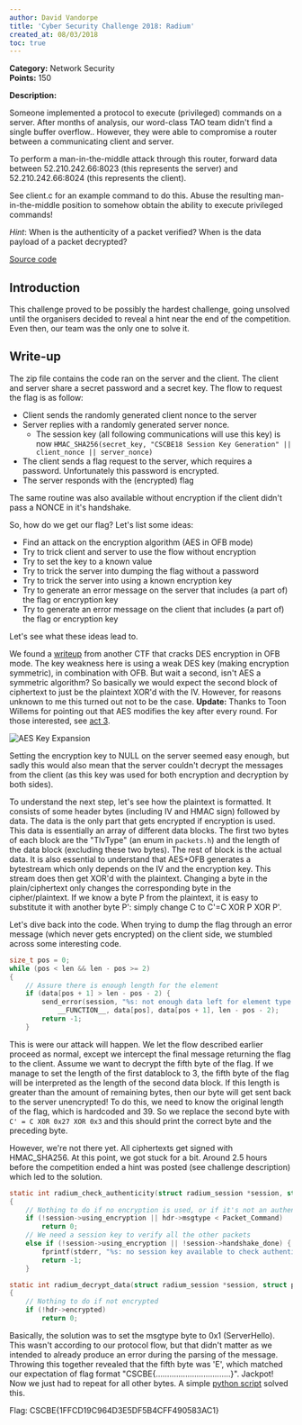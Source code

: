 ```yaml
---
author: David Vandorpe
title: 'Cyber Security Challenge 2018: Radium'
created_at: 08/03/2018
toc: true
---
```


**Category:** Network Security  
**Points:** 150  

**Description:**

Someone implemented a protocol to execute (privileged) commands on a server. After months of analysis, our word-class TAO team didn't find a single buffer overflow.. However, they were able to compromise a router between a communicating client and server.

To perform a man-in-the-middle attack through this router, forward data between 52.210.242.66:8023 (this represents the server) and 52.210.242.66:8024 (this represents the client).

See client.c for an example command to do this. Abuse the resulting man-in-the-middle position to somehow obtain the ability to execute privileged commands!

*Hint*: When is the authenticity of a packet verified? When is the data payload of a packet decrypted?

[Source code](https://zeus.ugent.be/zeuswpi/jaWQQLqU.zip)

## Introduction

This challenge proved to be possibly the hardest challenge, going unsolved until the organisers decided to reveal a hint near the end of the competition. Even then, our team was the only one to solve it.

## Write-up

The zip file contains the code ran on the server and the client. The client and server share a secret password and a secret key. The flow to request the flag is as follow:

* Client sends the randomly generated client nonce to the server
* Server replies with a randomly generated server nonce.
	- The session key (all following communications will use this key) is now `HMAC_SHA256(secret_key, "CSCBE18 Session Key Generation" || client_nonce || server_nonce)`
* The client sends a flag request to the server, which requires a password. Unfortunately this password is encrypted.
* The server responds with the (encrypted) flag

The same routine was also available without encryption if the client didn't pass a NONCE in it's handshake.

So, how do we get our flag? Let's list some ideas:

* Find an attack on the encryption algorithm (AES in OFB mode)
* Try to trick client and server to use the flow without encryption
* Try to set the key to a known value
* Try to trick the server into dumping the flag without a password
* Try to trick the server into using a known encryption key
* Try to generate an error message on the server that includes (a part of) the flag or encryption key
* Try to generate an error message on the client that includes (a part of) the flag or encryption key

Let's see what these ideas lead to.

We found a [writeup](https://shrikantadhikarla.wordpress.com/2016/03/08/des-ofb-writeup-boston-key-party-ctf/) from another CTF that cracks DES encryption in OFB mode. The key weakness here is using a weak DES key (making encryption symmetric), in combination with OFB. But wait a second, isn't AES a symmetric algorithm? So basically we would expect the second block of ciphertext to just be the plaintext XOR'd with the IV. However, for reasons unknown to me this turned out not to be the case. **Update:** Thanks to Toon Willems for pointing out that AES modifies the key after every round. For those interested, see [act 3](http://www.moserware.com/2009/09/stick-figure-guide-to-advanced.html).

![AES Key Expansion](http://www.moserware.com/assets/stick-figure-guide-to-advanced/aes_act_3_scene_06_key_expansion_part_1_1100.png)

Setting the encryption key to NULL on the server seemed easy enough, but sadly this would also mean that the server couldn't decrypt the messages from the client (as this key was used for both encryption and decryption by both sides).

To understand the next step, let's see how the plaintext is formatted. It consists of some header bytes (including IV and HMAC sign) followed by data. The data is the only part that gets encrypted if encryption is used. This data is essentially an array of different data blocks. The first two bytes of each block are the "TlvType" (an enum in `packets.h`) and the length of the data block (excluding these two bytes). The rest of block is the actual data. It is also essential to understand that AES+OFB generates a bytestream which only depends on the IV and the encryption key. This stream does then get XOR'd with the plaintext. Changing a byte in the plain/ciphertext only changes the corresponding byte in the cipher/plaintext. If we know a byte P from the plaintext, it is easy to substitute it with another byte P': simply change C to C'=C XOR P XOR P'.

Let's dive back into the code. When trying to dump the flag through an error message (which never gets encrypted) on the client side, we stumbled across some interesting code.

~~~ c
size_t pos = 0;
while (pos < len && len - pos >= 2)
{
	// Assure there is enough length for the element
	if (data[pos + 1] > len - pos - 2) {
		send_error(session, "%s: not enough data left for element type %d (need %d bytes but only %d left)\n",
			__FUNCTION__, data[pos], data[pos + 1], len - pos - 2);
		return -1;
	}
~~~

This is were our attack will happen. We let the flow described earlier proceed as normal, except we intercept the final message returning the flag to the client. Assume we want to decrypt the fifth byte of the flag. If we manage to set the length of the first datablock to 3, the fifth byte of the flag will be interpreted as the length of the second data block. If this length is greater than the amount of remaining bytes, then our byte will get sent back to the server unencrypted! To do this, we need to know the original length of the flag, which is hardcoded and 39. So we replace the second byte with `C' = C XOR 0x27 XOR 0x3` and this should print the correct byte and the preceding byte.

However, we're not there yet. All ciphertexts get signed with HMAC_SHA256. At this point, we got stuck for a bit. Around 2.5 hours before the competition ended a hint was posted (see challenge description) which led to the solution.

~~~ c
static int radium_check_authenticity(struct radium_session *session, struct pkt_header *hdr)
{
	// Nothing to do if no encryption is used, or if it's not an authenticated message
	if (!session->using_encryption || hdr->msgtype < Packet_Command)
		return 0;
	// We need a session key to verify all the other packets
	else if (!session->using_encryption || !session->handshake_done) {
		fprintf(stderr, "%s: no session key available to check authenticity\n", __FUNCTION__);
		return -1;
	}

static int radium_decrypt_data(struct radium_session *session, struct pkt_header *hdr)
{
	// Nothing to do if not encrypted
	if (!hdr->encrypted)
		return 0;
~~~

Basically, the solution was to set the msgtype byte to 0x1 (ServerHello). This wasn't according to our protocol flow, but that didn't matter as we intended to already produce an error during the parsing of the message. Throwing this together revealed that the fifth byte was 'E', which matched our expectation of flag format "CSCBE{.................................}". Jackpot! Now we just had to repeat for all other bytes. A simple [python script](https://zeus.ugent.be/zeuswpi/GotPD6yg.py) solved this.

Flag: CSCBE{1FFCD19C964D3E5DF5B4CFF490583AC1}
